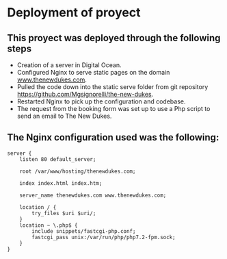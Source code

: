 # Deployment of proyect

## This proyect was deployed through the following steps

- Creation of a server in Digital Ocean.
- Configured Nginx to serve static pages on the domain www.thenewdukes.com.
- Pulled the code down into the static serve folder from git repository https://github.com/Mgsignorelli/the-new-dukes.
- Restarted Nginx to pick up the configuration and codebase.
- The request from the booking form was set up to use a Php script to send an email to The New Dukes.

## The Nginx configuration used was the following:

```
server {
    listen 80 default_server;

    root /var/www/hosting/thenewdukes.com;

    index index.html index.htm;

    server_name thenewdukes.com www.thenewdukes.com;

    location / {
        try_files $uri $uri/;
    }
    location ~ \.php$ {
        include snippets/fastcgi-php.conf;
        fastcgi_pass unix:/var/run/php/php7.2-fpm.sock;
    }
}
```
